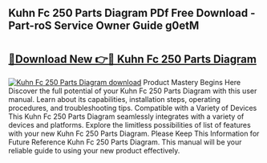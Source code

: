## Kuhn Fc 250 Parts Diagram PDf Free Download - Part-roS Service Owner Guide g0etM

# <h2><a href="http://dfhjeqj.blite.top/?on=Kuhn+Fc+250+Parts+Diagram">🔗Download New 👉🔴 Kuhn Fc 250 Parts Diagram</a></h2>

[![Kuhn Fc 250 Parts Diagram download](https://i.imgur.com/lujVjoI.png)](http://dfhjeqj.blite.top/?on=Kuhn+Fc+250+Parts+Diagram)
Product Mastery Begins Here Discover the full potential of your Kuhn Fc 250 Parts Diagram with this user manual. Learn about its capabilities, installation steps, operating procedures, and troubleshooting tips. Compatible with a Variety of Devices This Kuhn Fc 250 Parts Diagram seamlessly integrates with a variety of devices and platforms. Explore the limitless possibilities of list of features with your new Kuhn Fc 250 Parts Diagram. Please Keep This Information for Future Reference Kuhn Fc 250 Parts Diagram. This manual will be your reliable guide to using your new product effectively.
